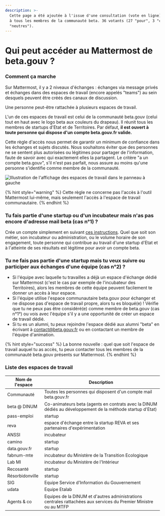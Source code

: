 ```yaml
---
description: >-
  Cette page a été ajoutée à l'issue d'une consultation (vote en ligne) ouverte
  à tous les membres de la communauté beta. 36 votants (27 "pour", 3 "contre", 6
  "neutres").
---
```


# Qui peut accéder au Mattermost de beta.gouv ?

### Comment ça marche&#x20;

Sur Mattermost, il y a 2 niveaux d'échanges : échanges via message privés et échanges dans des espaces de travail (encore appelés "teams") au sein desquels peuvent être créés des canaux de discussion.&#x20;

Une personne peut-être rattachée à plusieurs espaces de travail.

L'un de ces espaces de travail est celui de la communauté beta.gouv (celui tout en haut avec le logo beta aux couleurs du drapeau). Il réunit tous les membres de startups d'Etat et de Territoires. Par défaut, **il est ouvert à toute personne qui dispose d'un compte beta.gouv.fr valide.**

Cette règle d'accès nous permet de garantir un minimum de confiance dans les échanges et sujets discutés. Nous souhaitons éviter que des personnes ne se sentent plus autorisées ou légitimes pour partager de l'information, faute de savoir avec qui exactement elles la partagent. Le critère "a un compte beta.gouv", s'il n'est pas parfait, nous assure au moins qu'une personne s'identifie comme membre de la communauté.

![Illustration de l'affichage des espaces de travail dans le panneau à gauche](<../../../.gitbook/assets/Capture d’écran 2021-07-05 à 11.48.09.png>)

{% hint style="warning" %}
Cette règle ne concerne pas l'accès à l'outil Mattermost lui-même, mais seulement l'accès à l'espace de travail communautaire.
{% endhint %}

### Tu fais partie d'une startup ou d'un incubateur mais n'as pas encore d'adresse mail beta (cas n°1) ?

Crée un compte simplement en suivant [ces instructions](https://doc.incubateur.net/communaute/travailler-a-beta-gouv/bienvenue). Quel que soit son métier, son incubateur ou administration, ou le volume horaire de son engagement, toute personne qui contribue au travail d'une startup d'Etat et à l'atteinte de ses résultats est légitime pour avoir un compte beta.

### Tu ne fais pas partie d'une startup mais tu veux suivre ou participer aux échanges d'une équipe (cas n°2) ?

* Si l'équipe avec laquelle tu travailles a déjà un espace d'échange dédié sur Mattermost (c'est le cas par exemple  de l'incubateur des Territoires), alors les membres de cette équipe peuvent facilement te donner un accès à leur espace. &#x20;
* Si l'équipe utilise l'espace communautaire beta.gouv pour échanger et ne dispose pas d'espace de travail propre, alors tu es bloqué(e) ! Vérifie que tu ne peux pas être considéré(e) comme membre de beta.gouv (cas n°1°) ou vois avec l'équipe s'il y a une opportunité de créer un espace de travail dédié. &#x20;
* Si tu es un alumni, tu peux rejoindre l'espace dédié aux alumni "beta" en écrivant à contact@beta.gouv.fr ou en contactant un membre de l'équipe d'animation.&#x20;

{% hint style="success" %}
La bonne nouvelle : quel que soit l'espace de travail auquel tu as accès, tu peux contacter tous les membres de la communauté beta.gouv présents sur Mattermost.
{% endhint %}

### Liste des espaces de travail

| Nom de l'espace | Description                                                                                                      |
| --------------- | ---------------------------------------------------------------------------------------------------------------- |
| Communauté      | Toutes les personnes qui disposent d'un compte mail beta.gouv.fr                                                 |
| beta @ DINUM    | Co-animateurs beta (agents en contrats avec la DINUM dédiés au développement de la méthode startup d'Etat)       |
| pass-emploi     | startup                                                                                                          |
| reva            | espace d'échange entre la startup REVA et ses partenaires d'expérimentation                                      |
| ANSSI           | incubateur                                                                                                       |
| camino          | startup                                                                                                          |
| data.gouv.fr    | startup                                                                                                          |
| fabnum-mte      | incubateur du Ministère de la Transition Ecologique                                                              |
| Lab MI          | incubateur du Ministère de l'Intérieur                                                                           |
| Recosanté       | startup                                                                                                          |
| Résorbidonville | startup                                                                                                          |
| SIG             | Equipe Service d'Information du Gouvernement                                                                     |
| udata           | Equipe Etalab                                                                                                    |
| Agents & co     | Equipes de la DINUM et d'autres administrations centrales rattachées aux services du Premier Ministre ou au MTFP |

